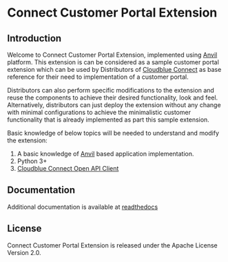 # Connect Customer Portal Extension

## Introduction 

Welcome to Connect Customer Portal Extension, implemented using [Anvil](https://anvil.works/) platform. This extension is can be considered as a sample customer portal extension which can be used by Distributors of [Cloudblue Connect](https://connect.cloudblue.com/community/) as base reference for their need to implementation of a customer portal.

Distributors can also perform specific modifications to the extension and reuse the components to achieve their desired functionality, look and feel. Alternatively, distributors can just deploy the extension without any change with minimal configurations to achieve the minimalistic customer functionality that is already implemented as part this sample extension. 

Basic knowledge of below topics will be needed to understand and modify the extension:

1. A basic knowledge of [Anvil](https://anvil.works/) based application implementation.
2. Python 3+
3. [Cloudblue Connect Open API Client](https://connect-openapi-client.readthedocs.io/en/stable/)

## Documentation

Additional documentation is available at [readthedocs](https://cloudblue-connect-customer-portal.readthedocs.io/en/latest/)


## License
Connect Customer Portal Extension is released under the Apache License Version 2.0.
